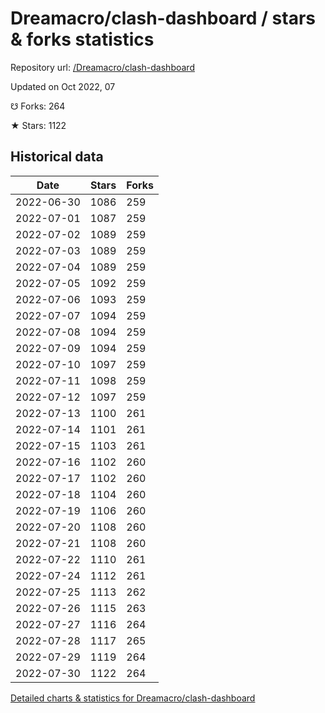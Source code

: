 # Dreamacro/clash-dashboard / stars & forks statistics

Repository url: [/Dreamacro/clash-dashboard](https://github.com/Dreamacro/clash-dashboard)

Updated on Oct 2022, 07

☋ Forks: 264

★ Stars: 1122

## Historical data
| Date | Stars | Forks |
|------|-------|-------|
| 2022-06-30 | 1086 | 259 | 
| 2022-07-01 | 1087 | 259 | 
| 2022-07-02 | 1089 | 259 | 
| 2022-07-03 | 1089 | 259 | 
| 2022-07-04 | 1089 | 259 | 
| 2022-07-05 | 1092 | 259 | 
| 2022-07-06 | 1093 | 259 | 
| 2022-07-07 | 1094 | 259 | 
| 2022-07-08 | 1094 | 259 | 
| 2022-07-09 | 1094 | 259 | 
| 2022-07-10 | 1097 | 259 | 
| 2022-07-11 | 1098 | 259 | 
| 2022-07-12 | 1097 | 259 | 
| 2022-07-13 | 1100 | 261 | 
| 2022-07-14 | 1101 | 261 | 
| 2022-07-15 | 1103 | 261 | 
| 2022-07-16 | 1102 | 260 | 
| 2022-07-17 | 1102 | 260 | 
| 2022-07-18 | 1104 | 260 | 
| 2022-07-19 | 1106 | 260 | 
| 2022-07-20 | 1108 | 260 | 
| 2022-07-21 | 1108 | 260 | 
| 2022-07-22 | 1110 | 261 | 
| 2022-07-24 | 1112 | 261 | 
| 2022-07-25 | 1113 | 262 | 
| 2022-07-26 | 1115 | 263 | 
| 2022-07-27 | 1116 | 264 | 
| 2022-07-28 | 1117 | 265 | 
| 2022-07-29 | 1119 | 264 | 
| 2022-07-30 | 1122 | 264 | 


[Detailed charts & statistics for Dreamacro/clash-dashboard](https://reviewgithub.com/rep/Dreamacro/clash-dashboard)
